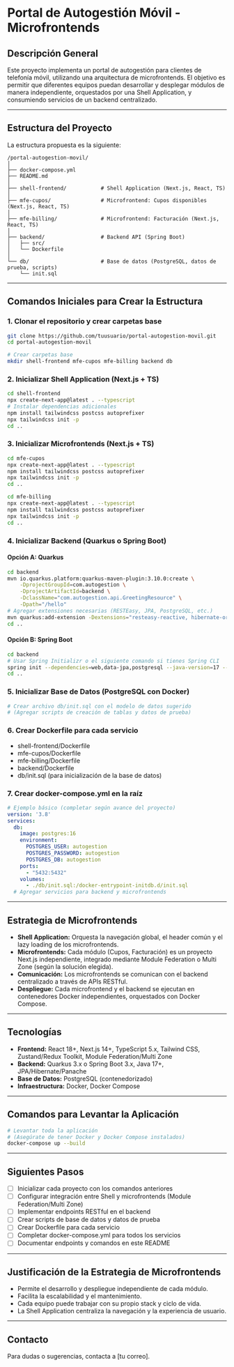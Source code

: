 # Portal de Autogestión Móvil - Microfrontends

## Descripción General

Este proyecto implementa un portal de autogestión para clientes de telefonía móvil, utilizando una arquitectura de microfrontends. El objetivo es permitir que diferentes equipos puedan desarrollar y desplegar módulos de manera independiente, orquestados por una Shell Application, y consumiendo servicios de un backend centralizado.

---

## Estructura del Proyecto

La estructura propuesta es la siguiente:

```
/portal-autogestion-movil/
│
├── docker-compose.yml
├── README.md
│
├── shell-frontend/           # Shell Application (Next.js, React, TS)
│
├── mfe-cupos/                # Microfrontend: Cupos disponibles (Next.js, React, TS)
│
├── mfe-billing/              # Microfrontend: Facturación (Next.js, React, TS)
│
├── backend/                  # Backend API (Spring Boot)
│   ├── src/
│   └── Dockerfile
│
└── db/                       # Base de datos (PostgreSQL, datos de prueba, scripts)
    └── init.sql
```

---

## Comandos Iniciales para Crear la Estructura

### 1. Clonar el repositorio y crear carpetas base

```bash
git clone https://github.com/tuusuario/portal-autogestion-movil.git
cd portal-autogestion-movil

# Crear carpetas base
mkdir shell-frontend mfe-cupos mfe-billing backend db
```

### 2. Inicializar Shell Application (Next.js + TS)

```bash
cd shell-frontend
npx create-next-app@latest . --typescript
# Instalar dependencias adicionales
npm install tailwindcss postcss autoprefixer
npx tailwindcss init -p
cd ..
```

### 3. Inicializar Microfrontends (Next.js + TS)

```bash
cd mfe-cupos
npx create-next-app@latest . --typescript
npm install tailwindcss postcss autoprefixer
npx tailwindcss init -p
cd ..

cd mfe-billing
npx create-next-app@latest . --typescript
npm install tailwindcss postcss autoprefixer
npx tailwindcss init -p
cd ..
```

### 4. Inicializar Backend (Quarkus o Spring Boot)

#### Opción A: Quarkus

```bash
cd backend
mvn io.quarkus.platform:quarkus-maven-plugin:3.10.0:create \
    -DprojectGroupId=com.autogestion \
    -DprojectArtifactId=backend \
    -DclassName="com.autogestion.api.GreetingResource" \
    -Dpath="/hello"
# Agregar extensiones necesarias (RESTEasy, JPA, PostgreSQL, etc.)
mvn quarkus:add-extension -Dextensions="resteasy-reactive, hibernate-orm, jdbc-postgresql"
cd ..
```

#### Opción B: Spring Boot

```bash
cd backend
# Usar Spring Initializr o el siguiente comando si tienes Spring CLI
spring init --dependencies=web,data-jpa,postgresql --java-version=17 --build=maven backend
cd ..
```

### 5. Inicializar Base de Datos (PostgreSQL con Docker)

```bash
# Crear archivo db/init.sql con el modelo de datos sugerido
# (Agregar scripts de creación de tablas y datos de prueba)
```

### 6. Crear Dockerfile para cada servicio

- shell-frontend/Dockerfile
- mfe-cupos/Dockerfile
- mfe-billing/Dockerfile
- backend/Dockerfile
- db/init.sql (para inicialización de la base de datos)

### 7. Crear docker-compose.yml en la raíz

```yaml
# Ejemplo básico (completar según avance del proyecto)
version: '3.8'
services:
  db:
    image: postgres:16
    environment:
      POSTGRES_USER: autogestion
      POSTGRES_PASSWORD: autogestion
      POSTGRES_DB: autogestion
    ports:
      - "5432:5432"
    volumes:
      - ./db/init.sql:/docker-entrypoint-initdb.d/init.sql
  # Agregar servicios para backend y microfrontends
```

---

## Estrategia de Microfrontends

- **Shell Application:** Orquesta la navegación global, el header común y el lazy loading de los microfrontends.
- **Microfrontends:** Cada módulo (Cupos, Facturación) es un proyecto Next.js independiente, integrado mediante Module Federation o Multi Zone (según la solución elegida).
- **Comunicación:** Los microfrontends se comunican con el backend centralizado a través de APIs RESTful.
- **Despliegue:** Cada microfrontend y el backend se ejecutan en contenedores Docker independientes, orquestados con Docker Compose.

---

## Tecnologías

- **Frontend:** React 18+, Next.js 14+, TypeScript 5.x, Tailwind CSS, Zustand/Redux Toolkit, Module Federation/Multi Zone
- **Backend:** Quarkus 3.x o Spring Boot 3.x, Java 17+, JPA/Hibernate/Panache
- **Base de Datos:** PostgreSQL (contenedorizado)
- **Infraestructura:** Docker, Docker Compose

---

## Comandos para Levantar la Aplicación

```bash
# Levantar toda la aplicación
# (Asegúrate de tener Docker y Docker Compose instalados)
docker-compose up --build
```

---

## Siguientes Pasos

- [ ] Inicializar cada proyecto con los comandos anteriores
- [ ] Configurar integración entre Shell y microfrontends (Module Federation/Multi Zone)
- [ ] Implementar endpoints RESTful en el backend
- [ ] Crear scripts de base de datos y datos de prueba
- [ ] Crear Dockerfile para cada servicio
- [ ] Completar docker-compose.yml para todos los servicios
- [ ] Documentar endpoints y comandos en este README

---

## Justificación de la Estrategia de Microfrontends

- Permite el desarrollo y despliegue independiente de cada módulo.
- Facilita la escalabilidad y el mantenimiento.
- Cada equipo puede trabajar con su propio stack y ciclo de vida.
- La Shell Application centraliza la navegación y la experiencia de usuario.

---

## Contacto

Para dudas o sugerencias, contacta a [tu correo].